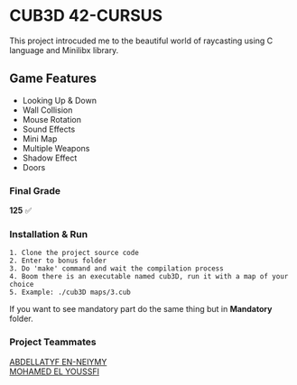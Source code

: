 
# CUB3D 42-CURSUS

This project introcuded me to the beautiful world of raycasting using C language and Minilibx library.

## Game Features

- Looking Up & Down
- Wall Collision
- Mouse Rotation
- Sound Effects
- Mini Map
- Multiple Weapons
- Shadow Effect
- Doors

### Final Grade

**125** ✅

### Installation & Run

    1. Clone the project source code
    2. Enter to bonus folder
    3. Do 'make' command and wait the compilation process
    4. Boom there is an executable named cub3D, run it with a map of your choice
    5. Example: ./cub3D maps/3.cub
If you want to see mandatory part do the same thing but in **Mandatory** folder.

### Project Teammates

[ABDELLATYF EN-NEIYMY](https://github.com/Abdlatif-20)<br />
[MOHAMED EL YOUSSFI](https://github.com/SimoRedDevil)

